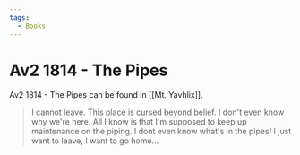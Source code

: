 ```yaml
---
tags:
  - Books
---
```


# Av2 1814 - The Pipes

Av2 1814 - The Pipes can be found in [[Mt. Yavhlix]].

> I cannot leave. This place is cursed beyond belief. I don't even know why we're here. All I know is that I'm supposed to keep up maintenance on the piping. I dont even know what's in the pipes! I just want to leave, I want to go home...



